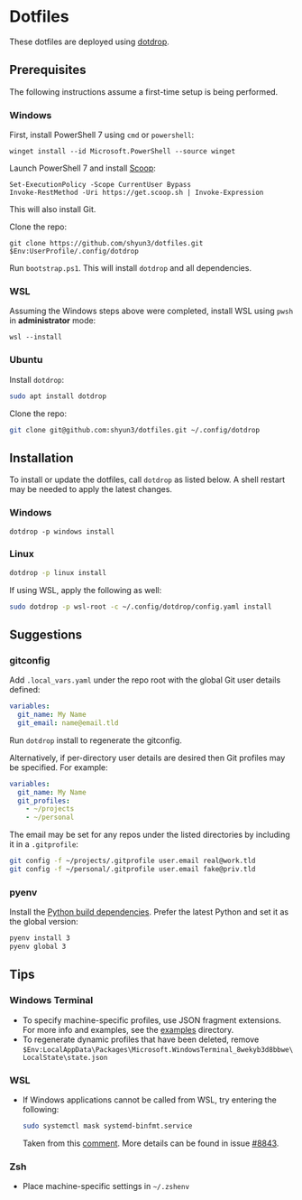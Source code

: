 # Dotfiles

These dotfiles are deployed using [dotdrop](https://dotdrop.readthedocs.io/en/latest/).

## Prerequisites

The following instructions assume a first-time setup is being performed.

### Windows

First, install PowerShell 7 using `cmd` or `powershell`:
```pwsh
winget install --id Microsoft.PowerShell --source winget
```

Launch PowerShell 7 and install [Scoop](https://scoop.sh/):
```pwsh
Set-ExecutionPolicy -Scope CurrentUser Bypass
Invoke-RestMethod -Uri https://get.scoop.sh | Invoke-Expression
```
This will also install Git.

Clone the repo:
```pwsh
git clone https://github.com/shyun3/dotfiles.git $Env:UserProfile/.config/dotdrop
```

Run `bootstrap.ps1`. This will install `dotdrop` and all dependencies.

### WSL

Assuming the Windows steps above were completed, install WSL using `pwsh` in
**administrator** mode:
```pwsh
wsl --install
```

### Ubuntu

Install `dotdrop`:
```sh
sudo apt install dotdrop
```

Clone the repo:
```sh
git clone git@github.com:shyun3/dotfiles.git ~/.config/dotdrop
```

## Installation

To install or update the dotfiles, call `dotdrop` as listed below. A shell
restart may be needed to apply the latest changes.

### Windows

```pwsh
dotdrop -p windows install
```

### Linux

```sh
dotdrop -p linux install
```

If using WSL, apply the following as well:
```sh
sudo dotdrop -p wsl-root -c ~/.config/dotdrop/config.yaml install
```

## Suggestions

### gitconfig

Add `.local_vars.yaml` under the repo root with the global Git user details
defined:
```yaml
variables:
  git_name: My Name
  git_email: name@email.tld
```
Run `dotdrop` install to regenerate the gitconfig.

Alternatively, if per-directory user details are desired then Git profiles may
be specified. For example:
```yaml
variables:
  git_name: My Name
  git_profiles:
    - ~/projects
    - ~/personal
```

The email may be set for any repos under the listed directories by including it
in a `.gitprofile`:
```sh
git config -f ~/projects/.gitprofile user.email real@work.tld
git config -f ~/personal/.gitprofile user.email fake@priv.tld
```

### pyenv

Install the [Python build dependencies][python-build-deps]. Prefer the latest
Python and set it as the global version:
```zsh
pyenv install 3
pyenv global 3
```

## Tips

### Windows Terminal

* To specify machine-specific profiles, use JSON fragment extensions. For more
  info and examples, see the [examples](examples/) directory.
* To regenerate dynamic profiles that have been deleted, remove
  `$Env:LocalAppData\Packages\Microsoft.WindowsTerminal_8wekyb3d8bbwe\LocalState\state.json`

### WSL

* If Windows applications cannot be called from WSL, try entering the
  following:
  ```sh
  sudo systemctl mask systemd-binfmt.service
  ```
  Taken from this [comment][wsl-interop-comment]. More details can be found in
  issue [#8843](https://github.com/microsoft/WSL/issues/8843).

### Zsh

* Place machine-specific settings in `~/.zshenv`

[python-build-deps]: https://github.com/pyenv/pyenv?tab=readme-ov-file#install-python-build-dependencies
[wsl-interop-comment]: https://github.com/microsoft/WSL/issues/8843#issuecomment-1624028222
